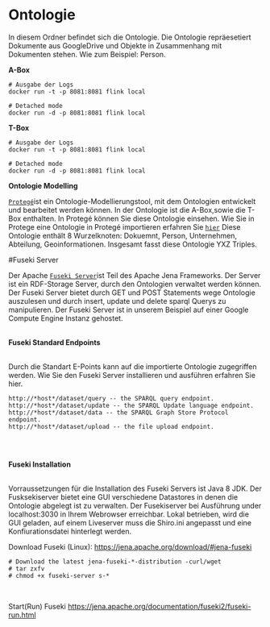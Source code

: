 # Ontologie

In diesem Ordner befindet sich die Ontologie. 
Die Ontologie repräesetiert Dokumente aus GoogleDrive 
und Objekte in Zusammenhang mit Dokumenten stehen. 
Wie zum Beispiel: Person. 

<b>A-Box</b>
```
# Ausgabe der Logs
docker run -t -p 8081:8081 flink local

# Detached mode
docker run -d -p 8081:8081 flink local
```

<b>T-Box</b>
```
# Ausgabe der Logs
docker run -t -p 8081:8081 flink local

# Detached mode
docker run -d -p 8081:8081 flink local
```


<b>Ontologie Modelling</b>

[`Protegé`](http://protege.stanford.edu/)ist ein Ontologie-Modellierungstool, 
mit dem Ontologien entwickelt und bearbeitet werden können.
In der Ontologie ist die A-Box,sowie die T-Box enthalten.
In Protegé können Sie diese Ontologie einsehen. Wie Sie in Protege eine 
Ontologie in Protegé importieren erfahren Sie [`hier`](https://protegewiki.stanford.edu/wiki/Importing_Ontologies_in_P41)
Diese Ontologie enthält 8 Wurzelknoten: Dokuemnt, Person, Unternehmen, 
Abteilung, Geoinformationen. Insgesamt fasst diese Ontologie YXZ Triples. 


#Fuseki Server 

Der Apache [`Fuseki Server`](https://jena.apache.org/documentation/fuseki2/)ist Teil des Apache Jena Frameworks. 
Der Server ist ein RDF-Storage Server, durch den 
Ontologien verwaltet werden können. Der Fuseki Server bietet durch 
GET und POST Statements wege Ontologie auszulesen und 
durch insert, update und delete sparql Querys zu manipulieren. 
Der Fuseki Server ist in unserem Beispiel auf einer Google Compute 
Engine Instanz gehostet.  <br> <br>

<b> Fuseki Standard Endpoints </b> <br><br>

Durch die Standart E-Points kann auf die importierte Ontologie zugegriffen werden. 
Wie Sie den Fuseki Server installieren und ausführen erfahren Sie hier.

```
http://*host*/dataset/query -- the SPARQL query endpoint.
http://*host*/dataset/update -- the SPARQL Update language endpoint.
http://*host*/dataset/data -- the SPARQL Graph Store Protocol endpoint.
http://*host*/dataset/upload -- the file upload endpoint.
 
```



<br>


 
<b> Fuseki Installation </b> <br><br>

Vorraussetzungen für die Installation des Fuseki Servers ist Java 8 JDK.
Der Fusksekiserver bietet eine GUI verschiedene Datastores in denen
die Ontologie abgelegt ist zu verwalten. Der Fusekiserver bei Ausführung under 
localhost:3030 in Ihrem Webrowser erreichbar. Lokal betrieben, wird die 
GUI geladen, auf einem Liveserver muss die Shiro.ini angepasst und eine 
Konfiurationsdatei hinterlegt werden. 

Download Fuseki (Linux):
https://jena.apache.org/download/#jena-fuseki
```
# Download the latest jena-fuseki-*-distribution -curl/wget
# tar zxfv
# chmod +x fuseki-server s-* 

```
<br>

 Start(Run) Fuseki https://jena.apache.org/documentation/fuseki2/fuseki-run.html

 



 
 
